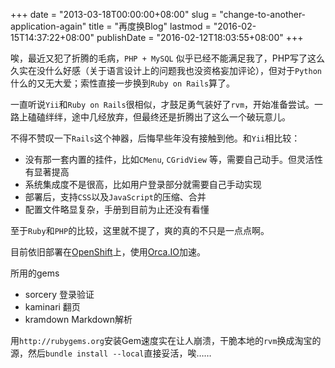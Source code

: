 +++
date = "2013-03-18T00:00:00+08:00"
slug = "change-to-another-application-again"
title = "再度换Blog"
lastmod = "2016-02-15T14:37:22+08:00"
publishDate = "2016-02-12T18:03:55+08:00"
+++

唉，最近又犯了折腾的毛病，`PHP + MySQL` 似乎已经不能满足我了，PHP写了这么久实在没什么好感（关于语言设计上的问题我也没资格妄加评论），但对于`Python`什么的又无大爱；索性直接一步换到`Ruby on Rails`算了。

一直听说`Yii`和`Ruby on Rails`很相似，才鼓足勇气装好了`rvm`，开始准备尝试。一路上磕磕绊绊，途中几经放弃，但最终还是折腾出了这么一个破玩意儿。

不得不赞叹一下`Rails`这个神器，后悔早些年没有接触到他。和`Yii`相比较：

- 没有那一套内置的挂件，比如`CMenu`, `CGridView` 等，需要自己动手。但灵活性有显著提高
- 系统集成度不是很高，比如用户登录部分就需要自己手动实现
- 部署后，支持`CSS`以及`JavaScript`的压缩、合并
- 配置文件略显复杂，手册到目前为止还没有看懂

至于`Ruby`和`PHP`的比较，这里就不提了，爽的真的不只是一点点啊。

目前依旧部署在[OpenShift](http://openshift.redhat.com/)上，使用[Orca.IO](http://orca.io/)加速。

所用的gems

- sorcery 登录验证
- kaminari 翻页
- kramdown Markdown解析

用`http://rubygems.org`安装Gem速度实在让人崩溃，干脆本地的`rvm`换成淘宝的源，然后`bundle install --local`直接妥活，唉……

